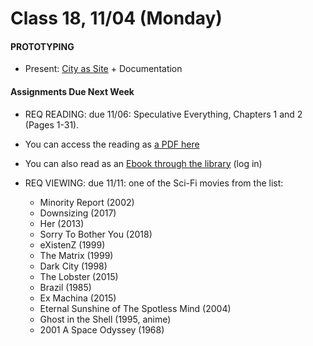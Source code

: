  # Class 18, 11/04 (Monday)


#### PROTOTYPING

 * Present: [City as Site](city_as_site.md) + Documentation  
 

 #### Assignments Due Next Week
 
 * REQ READING: due 11/06: Speculative Everything, Chapters 1 and 2 (Pages 1-31). 
  * You can access the reading as [a PDF here](https://drive.google.com/open?id=1UgeACzw1-rFpvam_mqtDrqICy6HSVydA)
  * You can also read as an [Ebook through the library](https://getit.library.nyu.edu/go/9463476) (log in) 
* REQ VIEWING: due 11/11: one of the Sci-Fi movies from the list:

  * Minority Report (2002)
  * Downsizing (2017)
  * Her (2013)
  * Sorry To Bother You (2018)
  * eXistenZ (1999)
  * The Matrix (1999)
  * Dark City (1998)
  * The Lobster (2015)
  * Brazil (1985)
  * Ex Machina (2015)
  * Eternal Sunshine of The Spotless Mind (2004)
  * Ghost in the Shell (1995, anime)
  * 2001 A Space Odyssey (1968)

